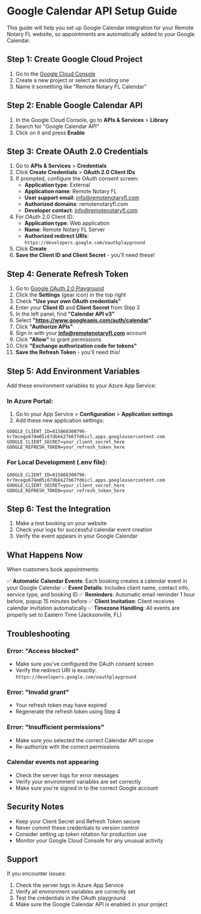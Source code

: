 # Google Calendar API Setup Guide

This guide will help you set up Google Calendar integration for your Remote Notary FL website, so appointments are automatically added to your Google Calendar.

## Step 1: Create Google Cloud Project

1. Go to the [Google Cloud Console](https://console.cloud.google.com/)
2. Create a new project or select an existing one
3. Name it something like "Remote Notary FL Calendar"

## Step 2: Enable Google Calendar API

1. In the Google Cloud Console, go to **APIs & Services** > **Library**
2. Search for "Google Calendar API"
3. Click on it and press **Enable**

## Step 3: Create OAuth 2.0 Credentials

1. Go to **APIs & Services** > **Credentials**
2. Click **Create Credentials** > **OAuth 2.0 Client IDs**
3. If prompted, configure the OAuth consent screen:
   - **Application type**: External
   - **Application name**: Remote Notary FL
   - **User support email**: info@remotenotaryfl.com
   - **Authorized domains**: remotenotaryfl.com
   - **Developer contact**: info@remotenotaryfl.com
4. For OAuth 2.0 Client ID:
   - **Application type**: Web application
   - **Name**: Remote Notary FL Server
   - **Authorized redirect URIs**: `https://developers.google.com/oauthplayground`
5. Click **Create**
6. **Save the Client ID and Client Secret** - you'll need these!

## Step 4: Generate Refresh Token

1. Go to [Google OAuth 2.0 Playground](https://developers.google.com/oauthplayground)
2. Click the **Settings** (gear icon) in the top right
3. Check **"Use your own OAuth credentials"**
4. Enter your **Client ID** and **Client Secret** from Step 3
5. In the left panel, find **"Calendar API v3"**
6. Select **"https://www.googleapis.com/auth/calendar"**
7. Click **"Authorize APIs"**
8. Sign in with your **info@remotenotaryfl.com** account
9. Click **"Allow"** to grant permissions
10. Click **"Exchange authorization code for tokens"**
11. **Save the Refresh Token** - you'll need this!

## Step 5: Add Environment Variables

Add these environment variables to your Azure App Service:

### In Azure Portal:
1. Go to your App Service > **Configuration** > **Application settings**
2. Add these new application settings:

```
GOOGLE_CLIENT_ID=815868300796-hr7mcego674m05i67dbkk27b67fd6icl.apps.googleusercontent.com
GOOGLE_CLIENT_SECRET=your_client_secret_here
GOOGLE_REFRESH_TOKEN=your_refresh_token_here
```

### For Local Development (.env file):
```
GOOGLE_CLIENT_ID=815868300796-hr7mcego674m05i67dbkk27b67fd6icl.apps.googleusercontent.com
GOOGLE_CLIENT_SECRET=your_client_secret_here
GOOGLE_REFRESH_TOKEN=your_refresh_token_here
```

## Step 6: Test the Integration

1. Make a test booking on your website
2. Check your logs for successful calendar event creation
3. Verify the event appears in your Google Calendar

## What Happens Now

When customers book appointments:

✅ **Automatic Calendar Events**: Each booking creates a calendar event in your Google Calendar
✅ **Event Details**: Includes client name, contact info, service type, and booking ID
✅ **Reminders**: Automatic email reminder 1 hour before, popup 15 minutes before
✅ **Client Invitation**: Client receives calendar invitation automatically
✅ **Timezone Handling**: All events are properly set to Eastern Time (Jacksonville, FL)

## Troubleshooting

### Error: "Access blocked"
- Make sure you've configured the OAuth consent screen
- Verify the redirect URI is exactly: `https://developers.google.com/oauthplayground`

### Error: "Invalid grant"
- Your refresh token may have expired
- Regenerate the refresh token using Step 4

### Error: "Insufficient permissions"
- Make sure you selected the correct Calendar API scope
- Re-authorize with the correct permissions

### Calendar events not appearing
- Check the server logs for error messages
- Verify your environment variables are set correctly
- Make sure you're signed in to the correct Google account

## Security Notes

- Keep your Client Secret and Refresh Token secure
- Never commit these credentials to version control
- Consider setting up token rotation for production use
- Monitor your Google Cloud Console for any unusual activity

## Support

If you encounter issues:
1. Check the server logs in Azure App Service
2. Verify all environment variables are correctly set
3. Test the credentials in the OAuth playground
4. Make sure the Google Calendar API is enabled in your project 